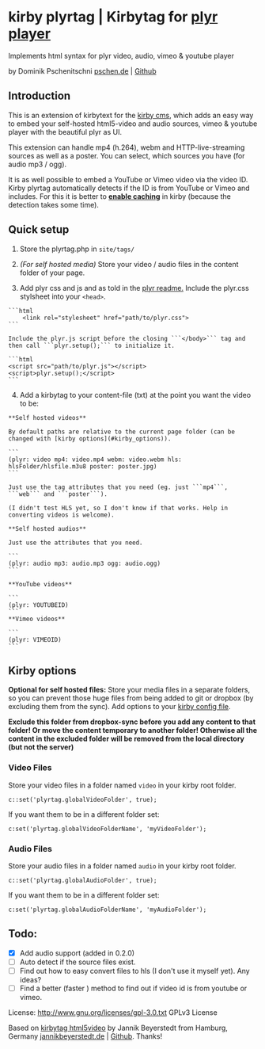 # kirby plyrtag | Kirbytag for [plyr player](https://github.com/Selz/plyr)
Implements html syntax for plyr video, audio, vimeo & youtube player

by Dominik Pschenitschni
[pschen.de](http://pschen.de) | [Github](https://github.com/dpschen)

## Introduction

This is an extension of kirbytext for the [kirby cms](getkirby.com), which adds an easy way to embed your self-hosted html5-video and audio sources, vimeo & youtube player with the beautiful plyr as UI.

This extension can handle mp4 (h.264), webm and HTTP-live-streaming sources as well as a poster. You can select, which sources you have (for audio mp3 / ogg).

It is as well possible to embed a YouTube or Vimeo video via the video ID. Kirby plyrtag automatically detects if the ID is from YouTube or Vimeo and includes. For this it is better to [**enable caching**](https://getkirby.com/docs/developer-guide/advanced/caching) in kirby (because the detection takes some time).

## Quick setup
  1. Store the plyrtag.php in
    ```
        site/tags/
    ```

  2. _(For self hosted media)_ Store your video / audio files in the content folder of your page.

  3. Add plyr css and js and as told in the [plyr readme.](https://github.com/Selz/plyr/blob/master/readme.md)
    Include the plyr.css stylsheet into your `<head>`.

    ```html
        <link rel="stylesheet" href="path/to/plyr.css">
    ```

    Include the plyr.js script before the closing ```</body>``` tag and then call ```plyr.setup();``` to initialize it.

    ```html
    <script src="path/to/plyr.js"></script>
    <script>plyr.setup();</script>
    ```

  4. Add a kirbytag to your content-file (txt) at the point you want the video to be:  

    **Self hosted videos**

    By default paths are relative to the current page folder (can be changed with [kirby options](#kirby_options)).

    ```
    (plyr: video mp4: video.mp4 webm: video.webm hls: hlsFolder/hlsfile.m3u8 poster: poster.jpg)
    ```

    Just use the tag attributes that you need (eg. just ```mp4```, ```web``` and ```poster```).

    (I didn't test HLS yet, so I don't know if that works. Help in converting videos is welcome).

    **Self hosted audios**

    Just use the attributes that you need.

    ```
    (plyr: audio mp3: audio.mp3 ogg: audio.ogg)
    ```

    **YouTube videos**

    ```
    (plyr: YOUTUBEID)
    ```
    **Vimeo videos**

    ```
    (plyr: VIMEOID)
    ```

## Kirby options<a name="kirby_options"></a>

**Optional for self hosted files:** Store your media files in a separate folders, so you can prevent those huge files from being added to git or dropbox (by excluding them from the sync). Add options to your [kirby config file](https://getkirby.com/docs/developer-guide/configuration/options).

**Exclude this folder from dropbox-sync before you add any content to that folder! Or move the content temporary to another folder! Otherwise all the content in the excluded folder will be removed from the local directory (but not the server)**


### Video Files
Store your video files in a folder named ```video``` in your kirby root folder.

```
c::set('plyrtag.globalVideoFolder', true);
```

If you want them to be in a different folder set:

```
c:set('plyrtag.globalVideoFolderName', 'myVideoFolder');
```

### Audio Files
Store your audio files in a folder named ```audio``` in your kirby root folder.

```
c::set('plyrtag.globalAudioFolder', true);
```

If you want them to be in a different folder set:

```
c:set('plyrtag.globalAudioFolderName', 'myAudioFolder');
```

## Todo:
- [x] Add audio support (added in 0.2.0)
- [ ] Auto detect if the source files exist.
- [ ] Find out how to easy convert files to hls (I don't use it myself yet). Any ideas?
- [ ] Find a better (faster ) method to find out if video id is from youtube or vimeo.

License: http://www.gnu.org/licenses/gpl-3.0.txt GPLv3 License

Based on [kirbytag html5video](https://github.com/jbeyerstedt/kirby-kirbytag-html5video) by Jannik Beyerstedt from Hamburg, Germany
[jannikbeyerstedt.de](http://jannikbeyerstedt.de) | [Github](https://github.com/jbeyerstedt).
Thanks!
